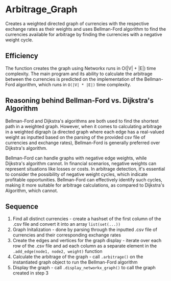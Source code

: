 # Arbitrage_Graph
Creates a weighted directed graph of currencies with the respective exchange rates as their weights and uses Bellman-Ford algorithm to find the currencies available for arbitrage by finding the currencies with a negative weight cycle.

## Efficiency
The function creates the graph using Networkx runs in O(|V| + |E|) time complexity.
The main program and its ability to calculate the arbitrage between the currencies is predicted on the implementation of the Bellman-Ford algorithm, which runs in `O(|V| * |E|)` time complexity.

## Reasoning behind Bellman-Ford vs. Dijkstra's Algorithm
Bellman-Ford and Dijkstra's algorithms are both used to find the shortest path in a weighted graph. However, when it comes to calculating arbitrage in a weighted digraph (a directed graph where each edge has a real-valued weight as inputted based on the parsing of the provided csv file of currencies and exchange rates), Bellman-Ford is generally preferred over Dijkstra's algorithm.

Bellman-Ford can handle graphs with negative edge weights, while Dijkstra's algorithm cannot. In financial scenarios, negative weights can represent situations like losses or costs. In arbitrage detection, it's essential to consider the possibility of negative weight cycles, which indicate profitable opportunities. Bellman-Ford can effectively identify such cycles, making it more suitable for arbitrage calculations, as compared to Dijkstra's Algorithm, which cannot.

## Sequence
1. Find all distinct currencies - create a hashset of the first column of the .csv file and convert it into an array `list(set(...))`
2. Graph Initalization - done by parsing through the inputted .csv file of currencies and their corresponding exchange rates
3. Create the edges and vertices for the graph display - iterate over each row of the .csv file and ad each column as a separate element in the `.add_edge(node1, node2, weight)` function
4. Calculate the arbitrage of the graph - call `.arbitrage()` on the instantiated graph object to run the Bellman-Ford algorithm
5. Display the graph - call `.display_networkx_graph()` to call the graph created in step 3

